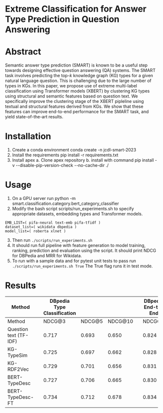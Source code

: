 # Extreme Classification for Answer Type Prediction in Question Answering

# Abstract
Semantic answer type prediction (SMART) is known to be a useful step towards designing effective question answering (QA) systems. The SMART task involves predicting the top-$k$ knowledge graph (KG) types for a given natural language question. This is challenging due to the large number of types in KGs. In this paper, we propose use of extreme multi-label classification using Transformer models (XBERT) by clustering KG types using structural and semantic features based on question text. We specifically improve the clustering stage of the XBERT pipleline using textual and structural features derived from KGs. We show that these features can improve end-to-end performance for the SMART task, and yield state-of-the-art results. 

# Installation
1. Create a conda environment conda create -n jcdl-smart-2023
2. Install the requirements pip install -r requirements.txt
3. Install apex a. Clone apex repository b. install with command pip install -v --disable-pip-version-check --no-cache-dir ./


# Usage

1. On a GPU server run python -m smart.classification.category.bert_category_classifier
2. Modify the bash script scripts/run_experiments.sh to specify appropriate datasets, embedding types and Transformer models.

```
EMB_LIST=( pifa-neural text-emb pifa-tfidf )
dataset_list=( wikidata dbpedia )
model_list=( roberta xlnet )
```

3. Then run ```./scripts/run_experiments.sh```
4. It should run full pipeline with feature generation to model training, ranking, prediction and evaluation using the script. It should print NDCG for DBPedia and MRR for Wikidata.
5. To run with a sample data and for pytest unit tests to pass run ```./scripts/run_experiments.sh True``` The True flag runs it in test mode.

# Results
|Method| |DBpedia Type Classification||||DBpedia End-to-End||||Wikidata Type Classification|Wikidata End-to-End|
|----------------------------------|---|-----------|---|---------------|--------------|-------------------------|--------|------|--------|-------|-----|
|Method| |NDCG@3|NDCG@5|NDCG@10||NDCG@3|NDCG@5|NDCG@10||MRR|MRR|
| Question text (TF-IDF)           |   | 0.717                                        | 0.693                    | 0.650                                   |   | 0.824                    | 0.811               | 0.787            |   | 0.66          | 0.76          |
| KG-TypeSim                       |   | 0.725                                        | 0.697                    | 0.662                                   |   | 0.828                    | 0.813               | 0.793            |   | 0.67          | 0.77          |
| KG-RDF2Vec                       |   | 0.729                                        | 0.701                    | 0.656                                   |   | 0.831                    | 0.815               | 0.791            |   | 0.67          | 0.78          |
| BERT-TypeDesc                    |   | 0.727                                        | 0.706                    | 0.665                                   |   | 0.830                    | 0.818               | 0.795            |   | 0.67          | 0.78          |
| BERT-TypeDesc-FT                 |   | 0.734                     | 0.712 | 0.678                |   | 0.834           | 0.822      | 0.802   |   | 0.68 | 0.79 |
